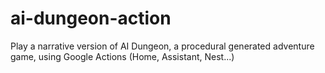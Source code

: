 # ai-dungeon-action
Play a narrative version of AI Dungeon, a procedural generated adventure game, using Google Actions (Home, Assistant, Nest...)
